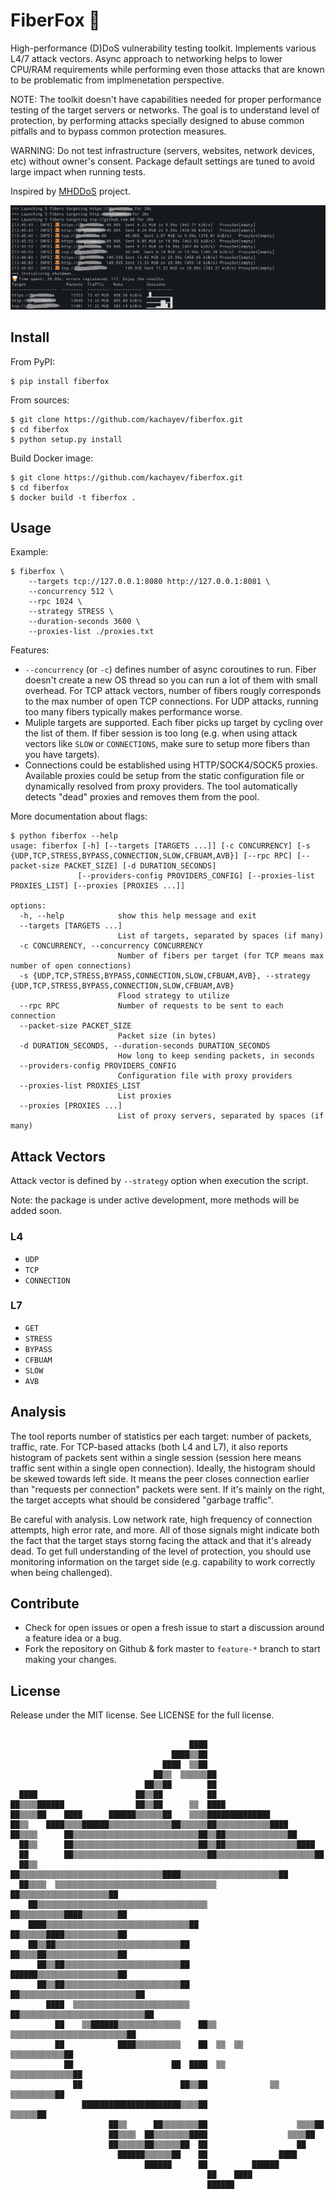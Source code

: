 # FiberFox 🦊  

High-performance (D)DoS vulnerability testing toolkit. Implements various L4/7 attack vectors. Async approach to networking helps to lower CPU/RAM requirements while performing even those attacks that are known to be problematic from implmenetation perspective.

NOTE: The toolkit doesn't have capabilities needed for proper performance testing of the target servers or networks. The goal is to understand level of protection, by performing attacks specially designed to abuse common pitfalls and to bypass common protection measures.

WARNING: Do not test infrastructure (servers, websites, network devices, etc) without owner's consent. Package default settings are tuned to avoid large impact when running tests.

Inspired by [MHDDoS](https://github.com/MHProDev/MHDDoS) project.

![analysis](docs/fiberfox_analysis.png)

## Install

From PyPI:

```shell
$ pip install fiberfox
```

From sources:

```shell
$ git clone https://github.com/kachayev/fiberfox.git
$ cd fiberfox
$ python setup.py install
```

Build Docker image:

```shell
$ git clone https://github.com/kachayev/fiberfox.git
$ cd fiberfox
$ docker build -t fiberfox .
```

## Usage

Example:

```shell
$ fiberfox \
    --targets tcp://127.0.0.1:8080 http://127.0.0.1:8081 \
    --concurrency 512 \
    --rpc 1024 \
    --strategy STRESS \
    --duration-seconds 3600 \
    --proxies-list ./proxies.txt
```

Features:
* `--concurrency` (or `-c`) defines number of async coroutines to run. Fiber doesn't create a new OS thread so you can run a lot of them with small overhead. For TCP attack vectors, number of fibers rougly corresponds to the max number of open TCP connections. For UDP attacks, running too many fibers typically makes performance worse.
* Muliple targets are supported. Each fiber picks up target by cycling over the list of them. If fiber session is too long (e.g. when using attack vectors like `SLOW` or `CONNECTIONS`, make sure to setup more fibers than you have targets).
* Connections could be established using HTTP/SOCK4/SOCK5 proxies. Available proxies could be setup from the static configuration file or dynamically resolved from proxy providers. The tool automatically detects "dead" proxies and removes them from the pool.

More documentation about flags:

```
$ python fiberfox --help
usage: fiberfox [-h] [--targets [TARGETS ...]] [-c CONCURRENCY] [-s {UDP,TCP,STRESS,BYPASS,CONNECTION,SLOW,CFBUAM,AVB}] [--rpc RPC] [--packet-size PACKET_SIZE] [-d DURATION_SECONDS]
               [--providers-config PROVIDERS_CONFIG] [--proxies-list PROXIES_LIST] [--proxies [PROXIES ...]]

options:
  -h, --help            show this help message and exit
  --targets [TARGETS ...]
                        List of targets, separated by spaces (if many)
  -c CONCURRENCY, --concurrency CONCURRENCY
                        Number of fibers per target (for TCP means max number of open connections)
  -s {UDP,TCP,STRESS,BYPASS,CONNECTION,SLOW,CFBUAM,AVB}, --strategy {UDP,TCP,STRESS,BYPASS,CONNECTION,SLOW,CFBUAM,AVB}
                        Flood strategy to utilize
  --rpc RPC             Number of requests to be sent to each connection
  --packet-size PACKET_SIZE
                        Packet size (in bytes)
  -d DURATION_SECONDS, --duration-seconds DURATION_SECONDS
                        How long to keep sending packets, in seconds
  --providers-config PROVIDERS_CONFIG
                        Configuration file with proxy providers
  --proxies-list PROXIES_LIST
                        List proxies
  --proxies [PROXIES ...]
                        List of proxy servers, separated by spaces (if many)
```

## Attack Vectors

Attack vector is defined by `--strategy` option when execution the script.

Note: the package is under active development, more methods will be added soon.

### L4

* `UDP`
* `TCP`
* `CONNECTION`

### L7

* `GET`
* `STRESS`
* `BYPASS`
* `CFBUAM`
* `SLOW`
* `AVB`

## Analysis

The tool reports number of statistics per each target: number of packets, traffic, rate. For TCP-based attacks (both L4 and L7), it also reports histogram of packets sent within a single session (session here means traffic sent within a single open connection). Ideally, the histogram should be skewed towards left side. It means the peer closes connection earlier than "requests per connection" packets were sent. If it's mainly on the right, the target accepts what should be considered "garbage traffic".

Be careful with analysis. Low network rate, high frequency of connection attempts, high error rate, and more. All of those signals might indicate both the fact that the target stays storng facing the attack and that it's already dead. To get full understanding of the level of protection, you should use monitoring information on the target side (e.g. capability to work correctly when being challenged).

## Contribute

* Check for open issues or open a fresh issue to start a discussion around a feature idea or a bug.
* Fork the repository on Github & fork master to `feature-*` branch to start making your changes.

## License

Release under the MIT license. See LICENSE for the full license.

```

                                        ████                                
                                    ████▒▒██                                
                                  ████  ▒▒██                                
                                ██▒▒  ▒▒▒▒▒▒██                              
                              ██▒▒██        ██                              
  ████                      ██▒▒██          ██                              
██▒▒▒▒██████                ██▒▒██      ▒▒  ████                            
██▒▒▒▒██    ████      ██████▒▒▒▒▒▒██    ▒▒▒▒██████████████                  
██▒▒    ████▒▒▒▒██████▒▒▒▒▒▒▒▒▒▒▒▒▒▒██▒▒▒▒▒▒██▒▒▒▒▒▒▒▒▒▒▒▒████              
██▒▒▒▒      ██▒▒▒▒▒▒▒▒▒▒▒▒▒▒▒▒▒▒▒▒▒▒▒▒▒▒▒▒██▒▒██▒▒▒▒▒▒▒▒▒▒▒▒▒▒██            
  ██▒▒      ██▒▒▒▒▒▒▒▒▒▒▒▒▒▒▒▒▒▒▒▒▒▒▒▒▒▒▒▒██▒▒██▒▒▒▒▒▒▒▒▒▒▒▒▒▒▒▒████        
  ██        ██▒▒▒▒▒▒▒▒▒▒▒▒▒▒▒▒▒▒▒▒▒▒▒▒▒▒▒▒▒▒██▒▒▒▒▒▒▒▒▒▒▒▒▒▒▒▒▒▒▒▒▒▒██      
  ██▒▒    ██▒▒▒▒▒▒▒▒▒▒▒▒▒▒▒▒▒▒▒▒▒▒▒▒▒▒▒▒▒▒▒▒████▒▒▒▒▒▒▒▒▒▒▒▒▒▒▒▒▒▒▒▒▒▒██    
  ██▒▒▒▒  ▒▒▒▒▒▒▒▒▒▒▒▒▒▒▒▒▒▒▒▒▒▒▒▒▒▒▒▒▒▒▒▒▒▒▒▒  ██▒▒▒▒▒▒▒▒▒▒▒▒▒▒▒▒▒▒▒▒██    
    ██▒▒▒▒▒▒▒▒▒▒▒▒▒▒▒▒▒▒▒▒▒▒▒▒▒▒▒▒▒▒▒▒▒▒▒▒▒▒    ██▒▒▒▒▒▒▒▒▒▒████▒▒▒▒▒▒▒▒██  
    ████▒▒▒▒▒▒▒▒▒▒▒▒▒▒▒▒▒▒▒▒▒▒▒▒▒▒▒▒▒▒▒▒██      ██▒▒▒▒▒▒████▒▒▒▒▒▒▒▒▒▒▒▒██  
    ██▒▒██▒▒▒▒▒▒▒▒▒▒▒▒▒▒▒▒▒▒▒▒▒▒▒▒▒▒▒▒██        ██▒▒▒▒██▒▒▒▒▒▒▒▒▒▒▒▒▒▒▒▒██  
      ██▒▒██▒▒▒▒▒▒▒▒▒▒▒▒▒▒▒▒▒▒▒▒▒▒▒▒▒▒██        ██████▒▒▒▒▒▒▒▒▒▒▒▒▒▒▒▒▒▒██  
      ██▒▒██▒▒▒▒▒▒▒▒▒▒▒▒▒▒▒▒▒▒▒▒▒▒▒▒▒▒██      ██▒▒▒▒▒▒▒▒▒▒▒▒▒▒▒▒▒▒▒▒▒▒▒▒▒▒██
        ████  ▒▒▒▒▒▒▒▒▒▒▒▒▒▒▒▒▒▒▒▒▒▒▒▒▒▒    ██▒▒▒▒▒▒▒▒▒▒▒▒▒▒▒▒▒▒▒▒▒▒▒▒▒▒▒▒██
          ██    ▒▒██████▒▒▒▒▒▒▒▒▒▒▒▒▒▒    ██▒▒  ▒▒▒▒▒▒▒▒▒▒▒▒▒▒▒▒▒▒▒▒▒▒▒▒▒▒██
          ██            ████▒▒▒▒▒▒▒▒▒▒    ██  ▒▒  ▒▒        ▒▒▒▒▒▒▒▒▒▒▒▒██  
            ██                      ██  ████  ▒▒          ▒▒▒▒▒▒▒▒▒▒▒▒▒▒██  
              ██                      ██▒▒██              ▒▒  ▒▒▒▒▒▒▒▒▒▒██  
                ██████████████████████▒▒▒▒██                    ▒▒▒▒▒▒██    
                      ██▒▒      ██▒▒▒▒▒▒▒▒██                    ▒▒▒▒██      
                      ██▒▒▒▒  ██▒▒▒▒▒▒▒▒████                  ▒▒▒▒██        
                      ██▒▒▒▒▒▒██▒▒▒▒▒▒██  ██                    ██          
                        ██████▒▒▒▒▒▒██    ██                ████            
                              ██████      ██          ██████                
                                            ██    ████                      
                                            ██████                          
```
